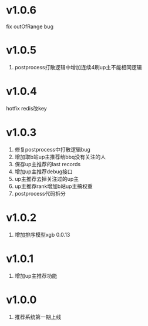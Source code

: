 # v1.0.6
fix outOfRange bug

# v1.0.5
1. postprocess打散逻辑中增加连续4刷up主不能相同逻辑

# v1.0.4
hotfix redis改key

# v1.0.3
1. 修复postprocess中打散逻辑bug
2. 增加取b站up主推荐给bbq没有关注的人
3. 保存up主推荐的last records
4. 增加up主推荐debug接口
5. up主推荐去掉关注过的up主
6. up主推荐rank增加b站up主搞权重
7. postprocess代码拆分

# v1.0.2
1. 增加排序模型xgb 0.0.13

# v1.0.1
1. 增加up主推荐功能

# v1.0.0
1. 推荐系统第一期上线
